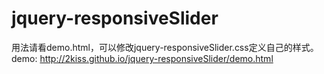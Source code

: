 # jquery-responsiveSlider
用法请看demo.html，可以修改jquery-responsiveSlider.css定义自己的样式。  
demo: http://2kiss.github.io/jquery-responsiveSlider/demo.html

